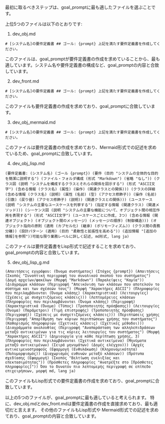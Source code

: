 最初に取るべきステップは、goal_promptに最も適したファイルを選ぶことです。

上位5つのファイルは以下のとおりです:

1. dev_obj.md
```zoltraak "提案するファイル名は以下の通りです:" -c dev_obj
# [システム名]の要件定義書 ## ゴール: {prompt} 上記を満たす要件定義書を作成してください。
```
このファイルは、goal_promptが要件定義書の作成を求めていることから、最も適しています。システム名や要件定義書の構成など、goal_promptの内容と合致しています。

2. dev_front.md 
```zoltraak "提案するファイル名は以下の通りです:" -c dev_front
# [システム名]の要件定義書 ## ゴール: {prompt} 上記を満たす要件定義書を作成してください。
```
このファイルも要件定義書の作成を求めており、goal_promptに合致しています。

3. dev_obj_mermaid.md
```zoltraak "提案するファイル名は以下の通りです:" -c dev_obj_mermaid
# [システム名]の要件定義書 ## ゴール: {prompt} 上記を満たす要件定義書を作成してください。
```
このファイルは要件定義書の作成を求めており、Mermaid形式での記述を求めているため、goal_promptに合致しています。

4. dev_obj_lisp.md
```zoltraak "提案するファイル名は以下の通りです:" -c dev_obj_lisp
(要件定義書: (システム名) (ゴール {prompt}) (要件 (目的 "システムの全体的な目的を簡潔に説明する") (ファイル・フォルダ構成 (形式 "Markdown") (省略 "なし")) (クラス図 (説明 "システムを構成するクラスとそれらの関係を図示する") (形式 "ASCII文字") (含める情報 (クラス名) (属性) (操作) (関連クラスとの関係))) (クラスの詳細 (含める情報 (クラス名) (説明) (属性 (名前) (型) (アクセス修飾子)) (操作 (名前) (引数) (戻り値) (アクセス修飾子) (説明)) (関連クラスとの関係))) (ユースケース (説明 "システムの主要なユースケースを列挙する") (指定する情報 (関連クラス) (関連メソッド))) (シーケンス図 (説明 "システムの主要な機能について、オブジェクト間の相互作用を表現する") (形式 "ASCII文字") (ユースケースごとに作成, 3つ) (含める情報 (関連オブジェクト) (オブジェクト間のメッセージ) (メッセージの順序) (制御構造))) (オブジェクト指向の原則 (適用 (カプセル化) (継承) (ポリモーフィズム)) (クラス間の責務分離)) (設計パターン (適用) (目的 "柔軟性と拡張性を高める")) (追加情報 "[追加の情報]を参照"))可能な限り業務レベルに詳しく記述, md形式, lang ja)
```
このファイルは要件定義書をLisp形式で記述することを求めており、goal_promptの内容と合致しています。

5. dev_obj_lisp_g.md
```zoltraak "提案するファイル名は以下の通りです:" -c dev_obj_lisp_g
(Απαιτήσεις εγγράφου: (Όνομα συστήματος) (Στόχος {prompt}) (Απαιτήσεις (Σκοπός "Συνοπτική περιγραφή του συνολικού σκοπού του συστήματος") (Δομή αρχείων/φακέλων (Μορφή "Markdown") (Παραλείψεις "Καμία")) (Διάγραμμα κλάσεων (Περιγραφή "Απεικόνιση των κλάσεων που αποτελούν το σύστημα και των σχέσεών τους") (Μορφή "Χαρακτήρες ASCII") (Πληροφορίες που περιλαμβάνονται (Όνομα κλάσης) (Χαρακτηριστικά) (Λειτουργίες) (Σχέσεις με συσχετιζόμενες κλάσεις))) (Λεπτομέρειες κλάσεων (Πληροφορίες που περιλαμβάνονται (Όνομα κλάσης) (Περιγραφή) (Χαρακτηριστικά (Όνομα) (Τύπος) (Τροποποιητής πρόσβασης)) (Λειτουργίες (Όνομα) (Παράμετροι) (Τιμή επιστροφής) (Τροποποιητής πρόσβασης) (Περιγραφή)) (Σχέσεις με συσχετιζόμενες κλάσεις))) (Περιπτώσεις χρήσης (Περιγραφή "Απαρίθμηση των κύριων περιπτώσεων χρήσης του συστήματος") (Καθορισμός πληροφοριών (Σχετικές κλάσεις) (Σχετικές μέθοδοι))) (Διαγράμματα ακολουθίας (Περιγραφή "Αναπαράσταση των αλληλεπιδράσεων μεταξύ αντικειμένων για τις κύριες λειτουργίες του συστήματος") (Μορφή "Χαρακτήρες ASCII") (Δημιουργία για κάθε περίπτωση χρήσης, 3) (Πληροφορίες που περιλαμβάνονται (Σχετικά αντικείμενα) (Μηνύματα μεταξύ αντικειμένων) (Σειρά μηνυμάτων) (Δομές ελέγχου))) (Αρχές αντικειμενοστραφούς (Εφαρμογή (Ενθυλάκωση) (Κληρονομικότητα) (Πολυμορφισμός)) (Διαχωρισμός ευθυνών μεταξύ κλάσεων)) (Πρότυπα σχεδίασης (Εφαρμογή) (Σκοπός "Βελτίωση ευελιξίας και επεκτασιμότητας")) (Πρόσθετες πληροφορίες "Ανατρέξτε στο [Πρόσθετες πληροφορίες]")) Όσο το δυνατόν πιο λεπτομερής περιγραφή σε επίπεδο επιχειρήσεων, μορφή md, lang ja)
```
このファイルもLisp形式での要件定義書の作成を求めており、goal_promptに合致しています。

以上の5つのファイルが、goal_promptに最も適していると考えられます。
特に、dev_obj.mdとdev_front.mdは要件定義書の作成を直接求めており、最も適切だと言えます。
その他のファイルもLisp形式や Mermaid形式での記述を求めており、goal_promptの内容と合致しています。
